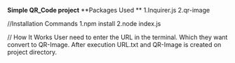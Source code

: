 **Simple QR_Code project**
**Packages Used **
1.Inquirer.js 
2.qr-image 

//Installation Commands 
1.npm install 
2.node index.js

// How It Works 
User need to enter the URL in the terminal. Which they want convert to QR-Image. After execution URL.txt and QR-Image is created on project directory.
